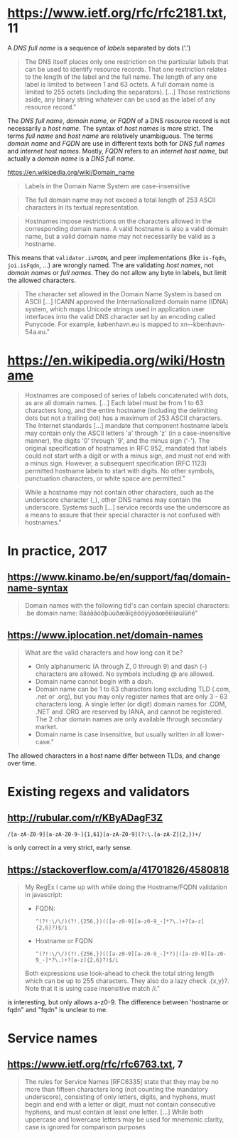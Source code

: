 <!--
  MIT License

  Copyright (c) 2017-2017 Jan Dockx

  Permission is hereby granted, free of charge, to any person obtaining a copy
  of this software and associated documentation files (the "Software"), to deal
  in the Software without restriction, including without limitation the rights
  to use, copy, modify, merge, publish, distribute, sublicense, and/or sell
  copies of the Software, and to permit persons to whom the Software is
  furnished to do so, subject to the following conditions:

  The above copyright notice and this permission notice shall be included in all
  copies or substantial portions of the Software.

  THE SOFTWARE IS PROVIDED "AS IS", WITHOUT WARRANTY OF ANY KIND, EXPRESS OR
  IMPLIED, INCLUDING BUT NOT LIMITED TO THE WARRANTIES OF MERCHANTABILITY,
  FITNESS FOR A PARTICULAR PURPOSE AND NONINFRINGEMENT. IN NO EVENT SHALL THE
  AUTHORS OR COPYRIGHT HOLDERS BE LIABLE FOR ANY CLAIM, DAMAGES OR OTHER
  LIABILITY, WHETHER IN AN ACTION OF CONTRACT, TORT OR OTHERWISE, ARISING FROM,
  OUT OF OR IN CONNECTION WITH THE SOFTWARE OR THE USE OR OTHER DEALINGS IN THE
  SOFTWARE.
-->

# https://www.ietf.org/rfc/rfc2181.txt, 11

A _DNS full name_ is a sequence of _labels_ separated by dots ('.')

> The DNS itself places only one restriction on the particular labels that can be used to identify resource
> records.  That one restriction relates to the length of the label and the full name.  The length of any one
> label is limited to between 1 and 63 octets.  A full domain name is limited to 255 octets (including the
> separators). […] Those restrictions aside, any binary string whatever can be used as the label of any
> resource record."

The _DNS full name_,  _domain name_, or _FQDN_ of a DNS resource record is not necessarily a _host name_.
The syntax of _host names_ is more strict. The terms _full name_ and _host name_ are relatively unambiguous.
The terms _domain name_ and _FQDN_ are use in different texts both for _DNS full names_ and _internet host names_.
Mostly, _FQDN_ refers to an _internet host name_, but actually a _domain name_ is a _DNS full name_.

https://en.wikipedia.org/wiki/Domain_name

> Labels in the Domain Name System are case-insensitive


> The full domain name may not exceed a total length of 253 ASCII characters in its textual representation.


> Hostnames impose restrictions on the characters allowed in the corresponding domain name. A valid hostname
> is also a valid domain name, but a valid domain name may not necessarily be valid as a hostname.

This means that `validator.isFQDN`, and peer implementations (like `is-fqdn`, `joi.isFqdn`, …) are wrongly named.
The are validating _host names_, not _domain names_ or _full names_. They do not allow any byte in labels,
but limit the allowed characters.

> The character set allowed in the Domain Name System is based on ASCII […] ICANN approved the Internationalized
> domain name (IDNA) system, which maps Unicode strings used in application user interfaces into the valid DNS
> character set by an encoding called Punycode. For example, københavn.eu is mapped to xn--kbenhavn-54a.eu."

# https://en.wikipedia.org/wiki/Hostname

> Hostnames are composed of series of labels concatenated with dots, as are all domain names.  […] Each label
> must be from 1 to 63 characters long, and the entire hostname (including the delimiting dots but not a
> trailing dot) has a maximum of 253 ASCII characters.
> The Internet standards […] mandate that component hostname labels may contain only the ASCII letters
> 'a' through 'z' (in a case-insensitive manner), the digits '0' through '9', and the minus sign ('-').
> The original specification of hostnames in RFC 952, mandated that labels could not start with a digit or
> with a minus sign, and must not end with a minus sign. However, a subsequent specification (RFC 1123)
> permitted hostname labels to start with digits. No other symbols, punctuation characters, or white space
> are permitted."

> While a hostname may not contain other characters, such as the underscore character (_), other DNS names
> may contain the underscore. Systems such […] service records use the underscore as a means to assure that
> their special character is not confused with hostnames."

# In practice, 2017

## https://www.kinamo.be/en/support/faq/domain-name-syntax

> Domain names with the following tld's can contain special characters: .be domain name:
> ßàáâãóôþüúðæåïçèõöÿýòäœêëìíøùîûñé"

## https://www.iplocation.net/domain-names

> What are the valid characters and how long can it be?
>   - Only alphanumeric (A through Z, 0 through 9) and dash (-) characters are allowed. No symbols including @
>     are allowed.
>   - Domain name cannot begin with a dash.
>   - Domain name can be 1 to 63 characters long excluding TLD (.com, .net or .org), but you may only register
>     names that are only 3 - 63 characters long. A single letter (or digit) domain names for .COM, .NET and
>     .ORG are reserved by IANA, and cannot be registered. The 2 char domain names are only available through
>     secondary market.
>   - Domain name is case insensitive, but usually written in all lower-case."

The allowed characters in a host name differ between TLDs, and change over time.

# Existing regexs and validators

## http://rubular.com/r/KByADagF3Z

    /[a-zA-Z0-9][a-zA-Z0-9-]{1,61}[a-zA-Z0-9](?:\.[a-zA-Z]{2,})+/

is only correct in a very strict, early sense.

## https://stackoverflow.com/a/41701826/4580818

> My RegEx I came up with while doing the Hostname/FQDN validation in javascript:
>   - FQDN:
>
>         ^(?!:\/\/)(?!.{256,})(([a-z0-9][a-z0-9_-]*?\.)+?[a-z]{2,6}?)$/i
>   - Hostname or FQDN
>
>         ^(?!:\/\/)(?!.{256,})(([a-z0-9][a-z0-9_-]*?)|([a-z0-9][a-z0-9_-]*?\.)+?[a-z]{2,6}?)$/i
>
> Both expressions use look-ahead to check the total string length which can be up to 255 characters.
> They also do a lazy check .{x,y}?. Note that it is using case insensitive match /i."

is interesting, but only allows a-z0-9. The difference between 'hostname or fqdn" and "fqdn" is unclear
to me.

# Service names

## https://www.ietf.org/rfc/rfc6763.txt, 7
> The rules for Service Names [RFC6335] state that they may be no more
> than fifteen characters long (not counting the mandatory underscore),
> consisting of only letters, digits, and hyphens, must begin and end
> with a letter or digit, must not contain consecutive hyphens, and
> must contain at least one letter.  […]  While both uppercase and lowercase letters may be
> used for mnemonic clarity, case is ignored for comparison purposes
